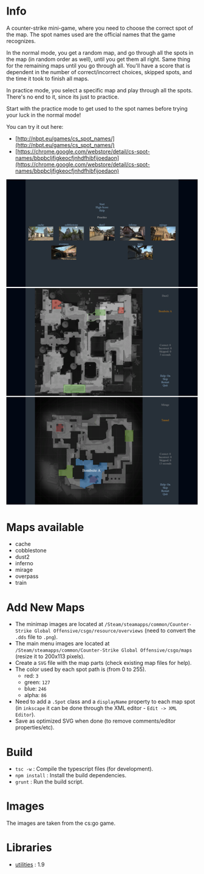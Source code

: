 # Info #

A counter-strike mini-game, where you need to choose the correct spot of the map.
The spot names used are the official names that the game recognizes.

In the normal mode, you get a random map, and go through all the spots in the map (in random order as well), until you get them all right. Same thing for the remaining maps until you go through all. You'll have a score that is dependent in the number of correct/incorrect choices, skipped spots, and the time it took to finish all maps.

In practice mode, you select a specific map and play through all the spots. There's no end to it, since its just to practice.

Start with the practice mode to get used to the spot names before trying your luck in the normal mode!


You can try it out here:

- [http://nbpt.eu/games/cs_spot_names/](http://nbpt.eu/games/cs_spot_names/)
- [https://chrome.google.com/webstore/detail/cs-spot-names/bbpbcljfigkeocfjnhdfhibfijoedaon](https://chrome.google.com/webstore/detail/cs-spot-names/bbpbcljfigkeocfjnhdfhibfijoedaon)

![Promotion Image 1](images/promotion/promotion1.png)
![Promotion Image 2](images/promotion/promotion2.png)
![Promotion Image 3](images/promotion/promotion3.png)


# Maps available #

- cache
- cobblestone
- dust2
- inferno
- mirage
- overpass
- train

# Add New Maps #

- The minimap images are located at `/Steam/steamapps/common/Counter-Strike Global Offensive/csgo/resource/overviews` (need to convert the `.dds` file to `.png`).
- The main menu images are located at `/Steam/steamapps/common/Counter-Strike Global Offensive/csgo/maps` (resize it to 200x113 pixels).
- Create a `SVG` file with the map parts (check existing map files for help).
- The color used by each spot path is (from 0 to 255).
    - red: `3`
    - green: `127`
    - blue: `246`
    - alpha: `86`
- Need to add a `.Spot` class and a `displayName` property to each map spot (in `inkscape` it can be done through the XML editor - `Edit -> XML Editor`).
- Save as optimized SVG when done (to remove comments/editor properties/etc).


# Build #

- `tsc -w` : Compile the typescript files (for development).
- `npm install` : Install the build dependencies.
- `grunt` : Run the build script.


# Images #

The images are taken from the cs:go game.


# Libraries #

- [utilities](https://bitbucket.org/drk4/javascript_utilities) : 1.9
